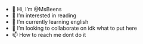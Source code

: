- 👋 Hi, I’m @MsBeens
- 👀 I’m interested in reading
- 🌱 I’m currently learning english
- 💞️ I’m looking to collaborate on idk what to put here
- 📫 How to reach me dont do it

<!---
MsBeens/MsBeens is a ✨ special ✨ repository because its `README.md` (this file) appears on your GitHub profile.
You can click the Preview link to take a look at your changes.
--->
